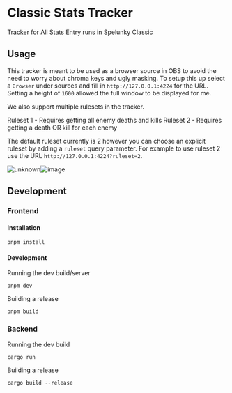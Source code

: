 # Classic Stats Tracker

Tracker for All Stats Entry runs in Spelunky Classic

## Usage

This tracker is meant to be used as a browser source in OBS to avoid the need to worry about chroma keys and ugly masking. To setup this up select a `Browser` under sources and fill in `http://127.0.0.1:4224` for the URL. Setting a height of `1600` allowed the full window to be displayed for me.

We also support multiple rulesets in the tracker.

Ruleset 1 - Requires getting all enemy deaths and kills
Ruleset 2 - Requires getting a death OR kill for each enemy

The default ruleset currently is 2 however you can choose an explicit ruleset by adding a `ruleset` query parameter. For example to use ruleset 2 use the URL `http://127.0.0.1:4224?ruleset=2`.

![unknown](https://user-images.githubusercontent.com/231118/166628232-703a7bf7-170c-4863-9bbb-2212dd746442.png)![image](https://user-images.githubusercontent.com/231118/166628340-3edaac5a-901e-4a89-8f61-206d0f08bbd7.png)

## Development

### Frontend

#### Installation

```console
pnpm install
```

#### Development

Running the dev build/server

```console
pnpm dev
```

Building a release

```console
pnpm build
```

### Backend

Running the dev build

```console
cargo run
```

Building a release

```console
cargo build --release
```
